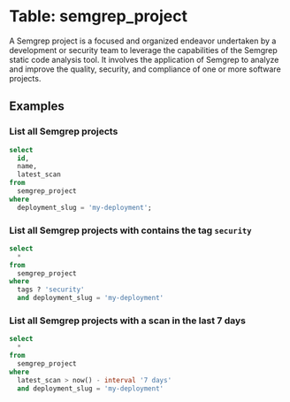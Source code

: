 # Table: semgrep_project

A Semgrep project is a focused and organized endeavor undertaken by a development or security team to leverage the capabilities of the Semgrep static code analysis tool. It involves the application of Semgrep to analyze and improve the quality, security, and compliance of one or more software projects.

## Examples

### List all Semgrep projects

```sql
select
  id,
  name,
  latest_scan
from
  semgrep_project
where
  deployment_slug = 'my-deployment';
```

### List all Semgrep projects with contains the tag `security`

```sql
select
  *
from
  semgrep_project
where
  tags ? 'security'
  and deployment_slug = 'my-deployment'
```

### List all Semgrep projects with a scan in the last 7 days

```sql
select
  *
from
  semgrep_project
where
  latest_scan > now() - interval '7 days'
  and deployment_slug = 'my-deployment'
```
